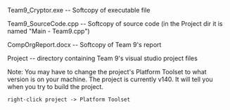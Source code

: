 Team9_Cryptor.exe -- Softcopy of executable file

Team9_SourceCode.cpp  -- Softcopy of source code 
(in the Project dir it is named "Main - Team9.cpp")

CompOrgReport.docx -- Softcopy of Team 9's report

Project -- directory containing Team 9's visual studio project files

Note:
	You may have to change the project's Platform Toolset to what version 
	is on your machine. The project is currently v140. It will tell you when 
	you try to build the project.
	
	right-click project -> Platform Toolset